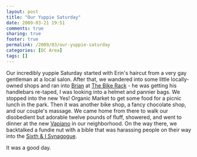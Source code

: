 ```yaml
---
layout: post
title: "Our Yuppie Saturday"
date: 2009-03-21 19:51
comments: true
sharing: true
footer: true
permalink: /2009/03/our-yuppie-saturday
categories: [DC Area]
tags: []
---
```

Our incredibly yuppie Saturday started with Erin's haircut from a very gay gentleman at a local salon.  After that, we wandered into some little locally-owned shops and ran into <a href="http://unqualified.org/">Brian</a> at <a href="http://www.bikerackdc.com/">The Bike Rack</a> - he was getting his handlebars re-taped, I was looking into a helmet and pannier bags.  We stopped into the new Yes! Organic Market to get some food for a picnic lunch in the park.  Then it was another bike shop, a fancy chocolate shop, and our couple's massage.  We came home from there to walk our disobedient but adorable twelve pounds of fluff, showered, and went to dinner at the new <a href="http://www.vapianointernational.com/">Vapiano</a> in our neighborhood.  On the way there, we backtalked a fundie nut with a bible that was harassing people on their way into the <a href="http://www.sixthandi.org/">Sixth & I Synagogue</a>.

It was a good day.